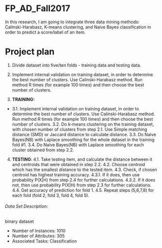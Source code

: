 # FP_AD_Fall2017

In this research, I am going to integrate three data mining methods: Calinski-Harabasz, K-means clustering, and Naive Bayes classification in order to predict a score/label of an item.

# Project plan
1. Divide dataset into five/ten folds - training data and testing data.
2. Implement internal validation on training dataset, in order to determine the best number of clusters. Use Calinski-Harabasz method. Run method R times (for example 100 times) and then choose the best number of clusters.

3. __TRAINING:__
* 3.1. Implement internal validation on training dataset, in order to determine the best number of clusters. Use Calinski-Harabasz method. Run method R times (for example 100 times) and then choose the best number of clusters.
   3.2. Do k-means clustering on the training dataset, with chosen number of clusters from step 2.1. Use Simple matching distance (SMD) or Jaccard distance to calculate distance.
   3.3. Do Naive Bayes(NB) with Laplace smoothing for the whole dataset in the training fold #1.
   3.4. Do Naive Bayes(NB) with Laplace smoothing for each cluster obtained from step 2.2.

4. **TESTING**:
   4.1. Take testing item, and calculate the distance between it and centroids that were obtained in step 2.2.
   4.2. Choose centroid which has the smallest distance to the tested item.
   4.3. Check, if chosen centroid has highest training accuracy.
   4.3.1. If it does, then use probability P(X|H) from step 2.4 for further calculations.
   4.3.2. If it does not, then use probability P(X|H) from step 2.3 for further calculations.
   4.4. Get accuracy of prediction for fold 1.
   4.5. Repeat steps (5,6,7,8) for each fold (fold 2, fold 3, fold 4, fold 5).


###### Data Set Description:
  binary dataset
  - Number of Instances: 1010
  - Number of Attributes: 305
  - Associated Tasks: Classification
  

